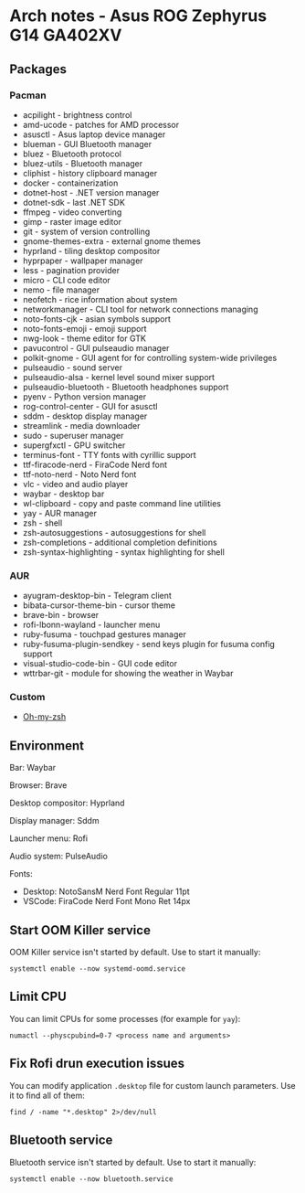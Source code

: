# Arch notes - Asus ROG Zephyrus G14 GA402XV

## Packages

### Pacman

* acpilight - brightness control
* amd-ucode - patches for AMD processor
* asusctl - Asus laptop device manager
* blueman - GUI Bluetooth manager
* bluez - Bluetooth protocol
* bluez-utils - Bluetooth manager
* cliphist - history clipboard manager
* docker - containerization
* dotnet-host - .NET version manager
* dotnet-sdk - last .NET SDK
* ffmpeg - video converting
* gimp - raster image editor
* git - system of version controlling
* gnome-themes-extra - external gnome themes
* hyprland - tiling desktop compositor
* hyprpaper - wallpaper manager
* less - pagination provider
* micro - CLI code editor
* nemo - file manager
* neofetch - rice information about system
* networkmanager - CLI tool for network connections managing
* noto-fonts-cjk - asian symbols support
* noto-fonts-emoji - emoji support
* nwg-look - theme editor for GTK
* pavucontrol - GUI pulseaudio manager
* polkit-gnome - GUI agent for for controlling system-wide privileges
* pulseaudio - sound server
* pulseaudio-alsa - kernel level sound mixer support
* pulseaudio-bluetooth - Bluetooth headphones support
* pyenv - Python version manager
* rog-control-center - GUI for asusctl
* sddm - desktop display manager
* streamlink - media downloader
* sudo - superuser manager
* supergfxctl - GPU switcher
* terminus-font - TTY fonts with cyrillic support
* ttf-firacode-nerd - FiraCode Nerd font
* ttf-noto-nerd - Noto Nerd font
* vlc - video and audio player
* waybar - desktop bar
* wl-clipboard - copy and paste command line utilities
* yay - AUR manager
* zsh - shell
* zsh-autosuggestions - autosuggestions for shell
* zsh-completions - additional completion definitions
* zsh-syntax-highlighting - syntax highlighting for shell

### AUR

* ayugram-desktop-bin - Telegram client
* bibata-cursor-theme-bin - cursor theme
* brave-bin - browser
* rofi-lbonn-wayland - launcher menu
* ruby-fusuma - touchpad gestures manager
* ruby-fusuma-plugin-sendkey - send keys plugin for fusuma config support
* visual-studio-code-bin - GUI code editor
* wttrbar-git - module for showing the weather in Waybar

### Custom

* [Oh-my-zsh](https://github.com/ohmyzsh/ohmyzsh/)

## Environment

Bar: Waybar

Browser: Brave

Desktop compositor: Hyprland

Display manager: Sddm

Launcher menu: Rofi

Audio system: PulseAudio

Fonts:

* Desktop: NotoSansM Nerd Font Regular 11pt
* VSCode: FiraCode Nerd Font Mono Ret 14px

## Start OOM Killer service

OOM Killer service isn't started by default. Use to start it manually:

```shell
systemctl enable --now systemd-oomd.service
```

## Limit CPU

You can limit CPUs for some processes (for example for `yay`):

```shell
numactl --physcpubind=0-7 <process name and arguments>
```

## Fix Rofi drun execution issues

You can modify application `.desktop` file for custom launch parameters. Use it to find all of them:

```shell
find / -name "*.desktop" 2>/dev/null
```

## Bluetooth service

Bluetooth service isn't started by default. Use to start it manually:

```shell
systemctl enable --now bluetooth.service
```
